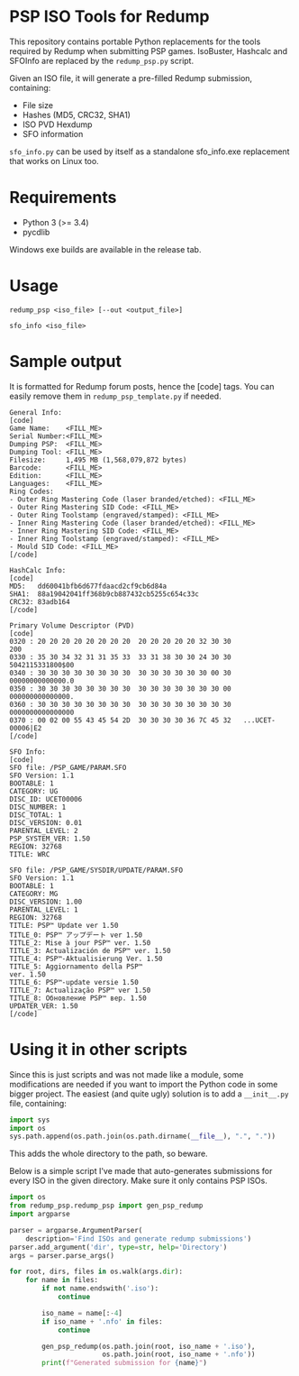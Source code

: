# PSP ISO Tools for Redump

This repository contains portable Python replacements for the tools required by Redump when submitting PSP games.
IsoBuster, Hashcalc and SFOInfo are replaced by the `redump_psp.py` script.

Given an ISO file, it will generate a pre-filled Redump submission, containing:
- File size
- Hashes (MD5, CRC32, SHA1)
- ISO PVD Hexdump
- SFO information

`sfo_info.py` can be used by itself as a standalone sfo_info.exe replacement that works on Linux too.


# Requirements

- Python 3 (>= 3.4)
- pycdlib

Windows exe builds are available in the release tab.


# Usage

`redump_psp <iso_file> [--out <output_file>]`

`sfo_info <iso_file>`


# Sample output

It is formatted for Redump forum posts, hence the \[code] tags. You can easily remove them in `redump_psp_template.py` if needed.

```
General Info:
[code]
Game Name:    <FILL_ME>
Serial Number:<FILL_ME>
Dumping PSP:  <FILL_ME>
Dumping Tool: <FILL_ME>
Filesize:     1,495 MB (1,568,079,872 bytes)
Barcode:      <FILL_ME>
Edition:      <FILL_ME>
Languages:    <FILL_ME>
Ring Codes:
- Outer Ring Mastering Code (laser branded/etched): <FILL_ME>
- Outer Ring Mastering SID Code: <FILL_ME>
- Outer Ring Toolstamp (engraved/stamped): <FILL_ME>
- Inner Ring Mastering Code (laser branded/etched): <FILL_ME>
- Inner Ring Mastering SID Code: <FILL_ME>
- Inner Ring Toolstamp (engraved/stamped): <FILL_ME>
- Mould SID Code: <FILL_ME>
[/code]

HashCalc Info:
[code]
MD5:   dd60041bfb6d677fdaacd2cf9cb6d84a
SHA1:  88a19042041ff368b9cb887432cb5255c654c33c
CRC32: 83adb164
[/code]

Primary Volume Descriptor (PVD)
[code]
0320 : 20 20 20 20 20 20 20 20  20 20 20 20 20 32 30 30                200
0330 : 35 30 34 32 31 31 35 33  33 31 38 30 30 24 30 30   5042115331800$00
0340 : 30 30 30 30 30 30 30 30  30 30 30 30 30 30 00 30   00000000000000.0
0350 : 30 30 30 30 30 30 30 30  30 30 30 30 30 30 30 00   000000000000000.
0360 : 30 30 30 30 30 30 30 30  30 30 30 30 30 30 30 30   0000000000000000
0370 : 00 02 00 55 43 45 54 2D  30 30 30 30 36 7C 45 32   ...UCET-00006|E2
[/code]

SFO Info:
[code]
SFO file: /PSP_GAME/PARAM.SFO
SFO Version: 1.1
BOOTABLE: 1
CATEGORY: UG
DISC_ID: UCET00006
DISC_NUMBER: 1
DISC_TOTAL: 1
DISC_VERSION: 0.01
PARENTAL_LEVEL: 2
PSP_SYSTEM_VER: 1.50
REGION: 32768
TITLE: WRC

SFO file: /PSP_GAME/SYSDIR/UPDATE/PARAM.SFO
SFO Version: 1.1
BOOTABLE: 1
CATEGORY: MG
DISC_VERSION: 1.00
PARENTAL_LEVEL: 1
REGION: 32768
TITLE: PSP™ Update ver 1.50
TITLE_0: PSP™ アップデート ver 1.50
TITLE_2: Mise à jour PSP™ ver. 1.50
TITLE_3: Actualización de PSP™ ver. 1.50
TITLE_4: PSP™-Aktualisierung Ver. 1.50
TITLE_5: Aggiornamento della PSP™
ver. 1.50
TITLE_6: PSP™-update versie 1.50
TITLE_7: Actualização PSP™ ver 1.50
TITLE_8: Обновление PSP™ вер. 1.50
UPDATER_VER: 1.50
[/code]
```

# Using it in other scripts

Since this is just scripts and was not made like a module, some modifications are needed if you want to import the Python code in some bigger project.
The easiest (and quite ugly) solution is to add a `__init__.py` file, containing:
```Python
import sys
import os
sys.path.append(os.path.join(os.path.dirname(__file__), ".", "."))
```
This adds the whole directory to the path, so beware.

Below is a simple script I've made that auto-generates submissions for every ISO in the given directory.
Make sure it only contains PSP ISOs.
```Python
import os
from redump_psp.redump_psp import gen_psp_redump
import argparse

parser = argparse.ArgumentParser(
    description='Find ISOs and generate redump submissions')
parser.add_argument('dir', type=str, help='Directory')
args = parser.parse_args()

for root, dirs, files in os.walk(args.dir):
    for name in files:
        if not name.endswith('.iso'):
            continue

        iso_name = name[:-4]
        if iso_name + '.nfo' in files:
            continue

        gen_psp_redump(os.path.join(root, iso_name + '.iso'),
                       os.path.join(root, iso_name + '.nfo'))
        print(f"Generated submission for {name}")
```
